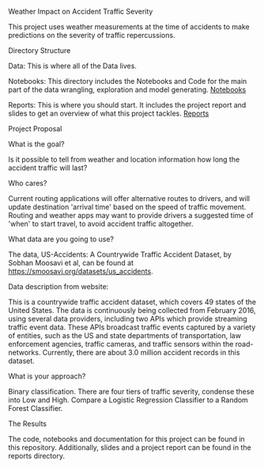 Weather Impact on Accident Traffic Severity

This project uses weather measurements at the time of accidents to make predictions on the severity of traffic repercussions.

Directory Structure

Data: This is where all of the Data lives.

Notebooks: This directory includes the Notebooks and Code for the main part of the data wrangling, exploration and model generating.
[Notebooks](https://github.com/gibsongGH/Weather-Accident-Severity/tree/master/notebooks)

Reports: This is where you should start. It includes the project report and slides to get an overview of what this project tackles.
[Reports](https://github.com/gibsongGH/Weather-Accident-Severity/tree/master/reports)

Project Proposal

What is the goal?

Is it possible to tell from weather and location information how long the accident traffic will last?

Who cares?

Current routing applications will offer alternative routes to drivers, and will update destination 'arrival time' based on the speed of traffic movement.  Routing and weather apps may want to provide drivers a suggested time of 'when' to start travel, to avoid accident traffic altogether. 

What data are you going to use?

The data, US-Accidents: A Countrywide Traffic Accident Dataset, by Sobhan Moosavi et al, can be found at https://smoosavi.org/datasets/us_accidents.  

Data description from website:

This is a countrywide traffic accident dataset, which covers 49 states of the United States. The data is continuously being collected from February 2016, using several data providers, including two APIs which provide streaming traffic event data. These APIs broadcast traffic events captured by a variety of entities, such as the US and state departments of transportation, law enforcement agencies, traffic cameras, and traffic sensors within the road-networks. Currently, there are about 3.0 million accident records in this dataset.

What is your approach?

Binary classification.  There are four tiers of traffic severity, condense these into Low and High.  Compare a Logistic Regression Classifier to a Random Forest Classifier.

The Results

The code, notebooks and documentation for this project can be found in this repository. Additionally, slides and a project report can be found in the reports directory.  
